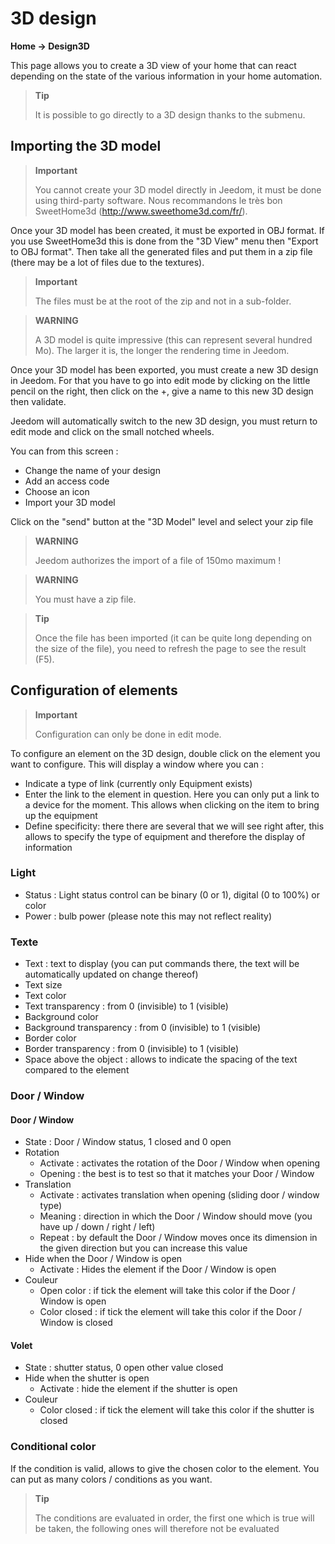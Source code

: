 # 3D design
**Home → Design3D**

This page allows you to create a 3D view of your home that can react depending on the state of the various information in your home automation.


> **Tip**
>
> It is possible to go directly to a 3D design thanks to the submenu.

## Importing the 3D model

> **Important**
>
> You cannot create your 3D model directly in Jeedom, it must be done using third-party software. Nous recommandons le très bon SweetHome3d (http://www.sweethome3d.com/fr/).

Once your 3D model has been created, it must be exported in OBJ format. If you use SweetHome3d this is done from the "3D View" menu then "Export to OBJ format". Then take all the generated files and put them in a zip file (there may be a lot of files due to the textures).

> **Important**
>
> The files must be at the root of the zip and not in a sub-folder.

> **WARNING**
>
> A 3D model is quite impressive (this can represent several hundred Mo). The larger it is, the longer the rendering time in Jeedom.

Once your 3D model has been exported, you must create a new 3D design in Jeedom. For that you have to go into edit mode by clicking on the little pencil on the right, then click on the +, give a name to this new 3D design then validate.

Jeedom will automatically switch to the new 3D design, you must return to edit mode and click on the small notched wheels.

You can from this screen :

- Change the name of your design
- Add an access code
- Choose an icon
- Import your 3D model

Click on the &quot;send&quot; button at the &quot;3D Model&quot; level and select your zip file

> **WARNING**
>
> Jeedom authorizes the import of a file of 150mo maximum !

> **WARNING**
>
> You must have a zip file.

> **Tip**
>
> Once the file has been imported (it can be quite long depending on the size of the file), you need to refresh the page to see the result (F5).


## Configuration of elements

> **Important**
>
> Configuration can only be done in edit mode.

To configure an element on the 3D design, double click on the element you want to configure. This will display a window where you can :

- Indicate a type of link (currently only Equipment exists)
- Enter the link to the element in question. Here you can only put a link to a device for the moment. This allows when clicking on the item to bring up the equipment
- Define specificity: there there are several that we will see right after, this allows to specify the type of equipment and therefore the display of information

### Light

- Status : Light status control can be binary (0 or 1), digital (0 to 100%) or color
- Power : bulb power (please note this may not reflect reality)

### Texte

- Text : text to display (you can put commands there, the text will be automatically updated on change thereof)
- Text size
- Text color
- Text transparency : from 0 (invisible) to 1 (visible)
- Background color
- Background transparency : from 0 (invisible) to 1 (visible)
- Border color
- Border transparency : from 0 (invisible) to 1 (visible)
- Space above the object : allows to indicate the spacing of the text compared to the element

### Door / Window

#### Door / Window

- State : Door / Window status, 1 closed and 0 open
- Rotation
	- Activate : activates the rotation of the Door / Window when opening
	- Opening : the best is to test so that it matches your Door / Window
- Translation
	- Activate : activates translation when opening (sliding door / window type)
	- Meaning : direction in which the Door / Window should move (you have up / down / right / left)
	- Repeat : by default the Door / Window moves once its dimension in the given direction but you can increase this value
- Hide when the Door / Window is open
	- Activate : Hides the element if the Door / Window is open
- Couleur
	- Open color : if tick the element will take this color if the Door / Window is open
	- Color closed : if tick the element will take this color if the Door / Window is closed

#### Volet

- State : shutter status, 0 open other value closed
- Hide when the shutter is open
	- Activate : hide the element if the shutter is open
- Couleur
	- Color closed : if tick the element will take this color if the shutter is closed

### Conditional color

If the condition is valid, allows to give the chosen color to the element. You can put as many colors / conditions as you want.

> **Tip**
>
> The conditions are evaluated in order, the first one which is true will be taken, the following ones will therefore not be evaluated
